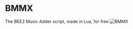 # BMMX
The BEE2 Music Adder script, made in Lua, for free
![BMMX](https://user-images.githubusercontent.com/75689188/224485173-ab12427a-8d21-4e58-804d-ebacf4323b16.png)
